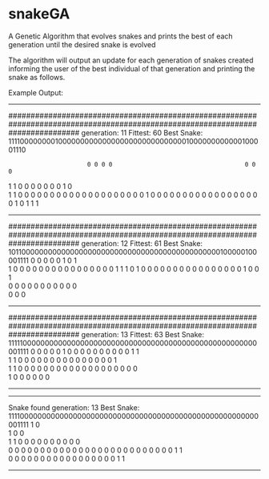 # snakeGA
A Genetic Algorithm that evolves snakes and prints the best of each generation until the desired snake is evolved

The algorithm will output an update for each generation of snakes created informing the user of the best individual of that generation and printing the snake as follows.

Example Output:

________________________________________________________________________________________________________________________________
################################################################################################################################
generation:  11  Fittest:  60
Best Snake:  1111000000001000000000000000000000000000001000000000000100001110
                                                                                                                               
                          0 0 0 0                                     0 0 0                                                    
1                       1         0 0 0     0     0                 0       0       1     0                                    
  1   1     0     0   0                 0 0   0 0   0           0 0           0   0   0 0   0               0   0 0   0       0
    1   0 0   0 0   0                                 0 0 0 0 0                 0             0 0 0 0 0 0 0   1     0   1 1 1  
________________________________________________________________________________________________________________________________
################################################################################################################################
generation:  12  Fittest:  61
Best Snake:  1011000000000000000000000000000000000000000000000100000100001111
                                                                            0 0   0 0 0           1 0                       1  
      1 0       0   0     0                                         0 0   0     0       0     0 0     0   0 0   0   0     1   1
1 0 1     0   0   0   0 0   0     0 0 0       0           0       0     0                 0 0           0     1   0   0 1      
            0                 0 0       0 0 0   0 0     0   0   0                                                              
                                                    0 0       0                                                                
________________________________________________________________________________________________________________________________
################################################################################################################################
generation:  13  Fittest:  63
Best Snake:  1111100000000000000000000000000000000000000000000000000000001111
                                              0       0   0     0                   0                                         1
              0                             0   0   0   0   0 0   0               0   0                                   1 1  
1   1       0   0   0             0 0   0 0       0                 0   0       0       0 0                     0     0 1      
  1   1   0       0   0 0       0     0                               0   0 0 0             0   0 0 0 0     0 0   0 0          
        1                 0 0 0                                                               0         0 0                    
________________________________________________________________________________________________________________________________
********************************************************************************************************************************
Snake found
generation:  13
Best Snake:  1111000000000000000000000000000000000000000000000000000000001111
      1 0                                                                                                                      
    1     0 0                                                                                                                  
1 1           0                   0         0 0 0 0 0         0 0                       0                                      
                0 0 0 0     0   0   0 0   0           0   0 0     0         0   0 0   0   0   0   0 0       0 0   0 0 0 1 1    
                        0 0   0         0               0           0 0 0 0   0     0       0   0     0 0 0     0           1 1
********************************************************************************************************************************
